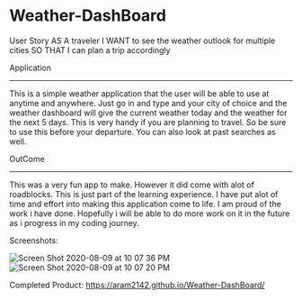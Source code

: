 # Weather-DashBoard

User Story
AS A traveler
I WANT to see the weather outlook for multiple cities
SO THAT I can plan a trip accordingly

Application
______________________________________
This is a simple weather application that the user will be able to use at anytime and anywhere. Just go in and type and your city of choice and the weather dashboard will give the current weather today and the weather for the next 5 days. This is very handy if you are planning to travel. So be sure to use this before your departure. You can also look at past searches as well.

OutCome
_________________________________________
This was a very fun app to make. However it did come with alot of roadblocks. This is just part of the learning experience. I have put alot of time and effort into making this application come to life. I am proud of the work i have done. Hopefully i will be able to do more work on it in the future as i progress in my coding journey.

Screenshots:

![Screen Shot 2020-08-09 at 10 07 36 PM](https://user-images.githubusercontent.com/65634748/89747921-e5924100-da8e-11ea-9545-96e3388f073f.png)
![Screen Shot 2020-08-09 at 10 07 20 PM](https://user-images.githubusercontent.com/65634748/89747923-e7f49b00-da8e-11ea-83f0-ae8c51494049.png)

Completed Product: https://aram2142.github.io/Weather-DashBoard/
